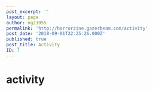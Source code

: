 ```yaml
---
post_excerpt: ''
layout: page
author: ng23055
permalink: 'http://horrorzine.gazerbeam.com/activity'
post_date: '2018-09-01T22:25:26.000Z'
published: true
post_title: Activity
ID: 7
---
```


# activity



